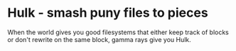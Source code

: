 Hulk - smash puny files to pieces
=================================
When the world gives you good filesystems that either keep track of blocks or
don't rewrite on the same block, gamma rays give you Hulk.
